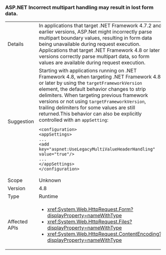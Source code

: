 ### ASP.NET Incorrect multipart handling may result in lost form data.

|   |   |
|---|---|
|Details|In applications that target .NET Framework 4.7.2 and earlier versions, ASP.Net might incorrectly parse multipart boundary values, resulting in form data being unavailable during request execution. Applications that target .NET Framework 4.8 or later versions correctly parse multipart data, so form values are available during request execution.|
|Suggestion|Starting with applications running on .NET Framework 4.8, when targeting .NET Framework 4.8 or later by using the <code>targetFrameworkVersion</code> element, the default behavior changes to strip delimiters. When targeting previous framework versions or not using <code>targetFrameworkVersion</code>, trailing delimiters for some values are still returned.This behavior can also be explicitly controlled with an <code>appSetting</code>:<pre><code class="lang-xml">&lt;configuration&gt;&#13;&#10;&lt;appSettings&gt;&#13;&#10;...&#13;&#10;&lt;add key=&quot;aspnet:UseLegacyMultiValueHeaderHandling&quot;  value=&quot;true&quot;/&gt;&#13;&#10;...&#13;&#10;&lt;/appSettings&gt;&#13;&#10;&lt;/configuration&gt;&#13;&#10;</code></pre>|
|Scope|Unknown|
|Version|4.8|
|Type|Runtime|
|Affected APIs|<ul><li><xref:System.Web.HttpRequest.Form?displayProperty=nameWithType></li><li><xref:System.Web.HttpRequest.Files?displayProperty=nameWithType></li><li><xref:System.Web.HttpRequest.ContentEncoding?displayProperty=nameWithType></li></ul>|
